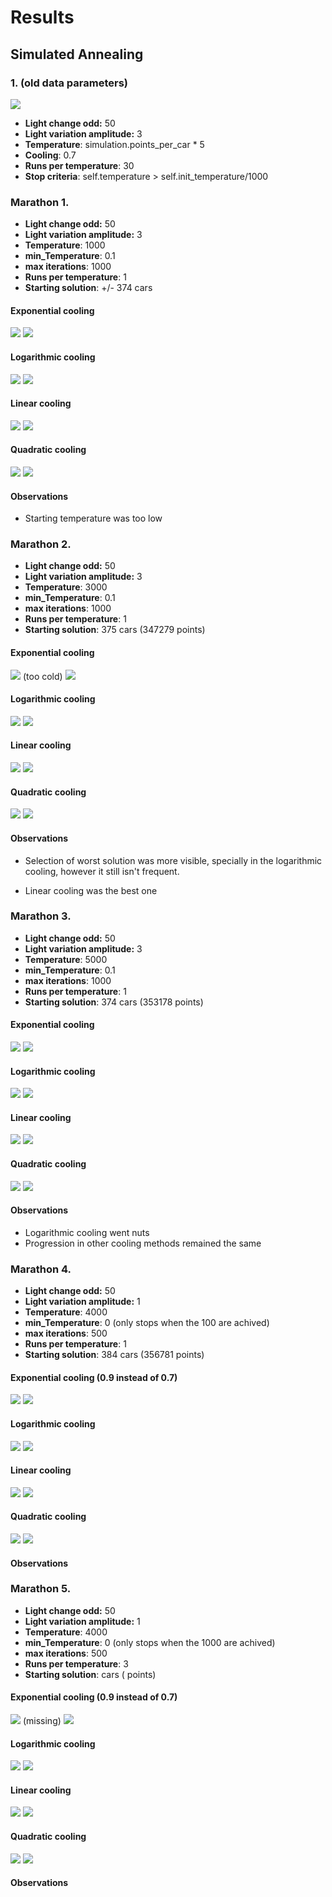 # Results

## Simulated Annealing

### 1. (old data parameters)
![](images/Figure_1.png)

- **Light change odd:** 50
- **Light variation amplitude:** 3
- **Temperature**: simulation.points_per_car * 5
- **Cooling**: 0.7
- **Runs per temperature**: 30
- **Stop criteria**: self.temperature > self.init_temperature/1000


### Marathon 1.
- **Light change odd:** 50
- **Light variation amplitude:** 3
- **Temperature**: 1000
- **min_Temperature**: 0.1
- **max iterations**: 1000
- **Runs per temperature**: 1
- **Starting solution**: +/- 374 cars

#### Exponential cooling

![](images/sim-annealing/run1expcooling.png)
![](images/sim-annealing/run1expcoolingresults.png)


#### Logarithmic cooling

![](images/sim-annealing/run1logcooling.png)
![](images/sim-annealing/run1logcoolingresults.png)

#### Linear cooling

![](images/sim-annealing/run1lincooling.png)
![](images/sim-annealing/run1lincoolingresults.png)

#### Quadratic cooling

![](images/sim-annealing/run1quacooling.png)
![](images/sim-annealing/run1quacoolingresults.png)

#### Observations

- Starting temperature was too low


### Marathon 2.
- **Light change odd:** 50
- **Light variation amplitude:** 3
- **Temperature**: 3000
- **min_Temperature**: 0.1
- **max iterations**: 1000
- **Runs per temperature**: 1
- **Starting solution**: 375 cars (347279 points)

#### Exponential cooling

![](images/sim-annealing/run2expcooling.png)
(too cold)
![](images/sim-annealing/run2expcoolingresults.png)


#### Logarithmic cooling

![](images/sim-annealing/run2logcooling.png)
![](images/sim-annealing/run2logcoolingresults.png)

#### Linear cooling

![](images/sim-annealing/run2lincooling.png)
![](images/sim-annealing/run2lincoolingresults.png)

#### Quadratic cooling

![](images/sim-annealing/run2quacooling.png)
![](images/sim-annealing/run2quacoolingresults.png)

#### Observations

- Selection of worst solution was more visible, specially in the logarithmic cooling, however it still isn't frequent.

- Linear cooling was the best one

### Marathon 3.
- **Light change odd:** 50
- **Light variation amplitude:** 3
- **Temperature**: 5000
- **min_Temperature**: 0.1
- **max iterations**: 1000
- **Runs per temperature**: 1
- **Starting solution**: 374 cars (353178 points)

#### Exponential cooling

![](images/sim-annealing/run3expcooling.png)
![](images/sim-annealing/run3expcoolingresults.png)


#### Logarithmic cooling

![](images/sim-annealing/run3logcooling.png)
![](images/sim-annealing/run3logcoolingresults.png)

#### Linear cooling

![](images/sim-annealing/run3lincooling.png)
![](images/sim-annealing/run3lincoolingresults.png)

#### Quadratic cooling

![](images/sim-annealing/run3quacooling.png)
![](images/sim-annealing/run3quacoolingresults.png)

#### Observations

- Logarithmic cooling went nuts
- Progression in other cooling methods remained the same


### Marathon 4.
- **Light change odd:** 50
- **Light variation amplitude:** 1
- **Temperature**: 4000
- **min_Temperature**: 0 (only stops when the 100 are achived)
- **max iterations**: 500
- **Runs per temperature**: 1
- **Starting solution**: 384 cars (356781 points)

#### Exponential cooling (0.9 instead of 0.7)

![](images/sim-annealing/run4expcooling.png)
![](images/sim-annealing/run4expcoolingresults.png)


#### Logarithmic cooling

![](images/sim-annealing/run4logcooling.png)
![](images/sim-annealing/run4logcoolingresults.png)

#### Linear cooling

![](images/sim-annealing/run4lincooling.png)
![](images/sim-annealing/run4lincoolingresults.png)

#### Quadratic cooling

![](images/sim-annealing/run4quacooling.png)
![](images/sim-annealing/run4quacoolingresults.png)

#### Observations



### Marathon 5.
- **Light change odd:** 50
- **Light variation amplitude:** 1
- **Temperature**: 4000
- **min_Temperature**: 0 (only stops when the 1000 are achived)
- **max iterations**: 500
- **Runs per temperature**: 3
- **Starting solution**:  cars ( points)

#### Exponential cooling (0.9 instead of 0.7)

![](images/sim-annealing/run5expcooling.png) (missing) 
![](images/sim-annealing/run5expcoolingresults.png)


#### Logarithmic cooling

![](images/sim-annealing/run5logcooling.png)
![](images/sim-annealing/run5logcoolingresults.png)

#### Linear cooling

![](images/sim-annealing/run5lincooling.png)
![](images/sim-annealing/run5lincoolingresults.png)

#### Quadratic cooling

![](images/sim-annealing/run5quacooling.png)
![](images/sim-annealing/run5quacoolingresults.png)

#### Observations